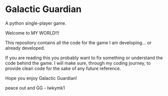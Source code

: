 # Galactic Guardian
A python single-player game.

Welcome to MY WORLD!!!


This repository contains all the code for the game I am developing... or already developed.


If you are reading this you probably want to fix something or understand the code behind the game.
I will make sure, through my coding journey, to provide clean code for the sake of any future reference.


Hope you enjoy Galactic Guardian!

peace out and GG - lwkymk1
